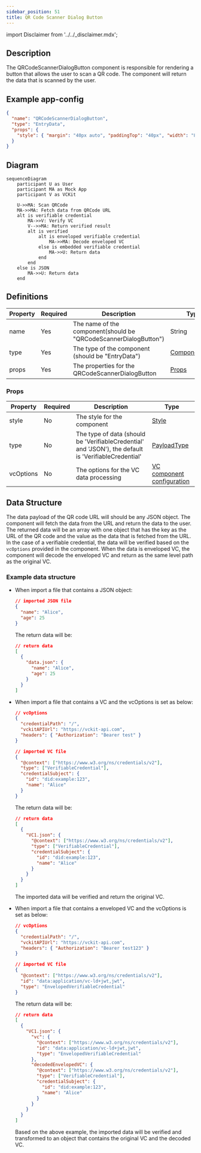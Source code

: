 ```yaml
---
sidebar_position: 51
title: QR Code Scanner Dialog Button
---
```


import Disclaimer from '../../\_disclaimer.mdx';

<Disclaimer />

## Description

The QRCodeScannerDialogButton component is responsible for rendering a button that allows the user to scan a QR code. The component will return the data that is scanned by the user.

## Example app-config

```json
{
  "name": "QRCodeScannerDialogButton",
  "type": "EntryData",
  "props": {
    "style": { "margin": "40px auto", "paddingTop": "40px", "width": "80%" }
  }
}
```

## Diagram

```mermaid
sequenceDiagram
    participant U as User
    participant MA as Mock App
    participant V as VCKit

    U->>MA: Scan QRCode
    MA->>MA: Fetch data from QRCode URL
    alt is verifiable credential
        MA->>V: Verify VC
        V-->>MA: Return verified result
        alt is verified
            alt is enveloped verifiable credential
                MA->>MA: Decode enveloped VC
            else is embedded verifiable credential
                MA->>U: Return data
            end
        end
    else is JSON
        MA->>U: Return data
    end
```

## Definitions

| Property | Required | Description                                                      | Type                                                                    |
| -------- | -------- | ---------------------------------------------------------------- | ----------------------------------------------------------------------- |
| name     | Yes      | The name of the component(should be "QRCodeScannerDialogButton") | String                                                                  |
| type     | Yes      | The type of the component (should be "EntryData")                | [ComponentType](/docs/mock-apps/common/component-type)                  |
| props    | Yes      | The properties for the QRCodeScannerDialogButton                 | [Props](/docs/mock-apps/components/qr-code-scanner-dialog-button#props) |

### Props

| Property  | Required | Description                                                                                           | Type                                                                            |
| --------- | -------- | ----------------------------------------------------------------------------------------------------- | ------------------------------------------------------------------------------- |
| style     | No       | The style for the component                                                                           | [Style](/docs/mock-apps/common/style)                                           |
| type      | No       | The type of data (should be 'VerifiableCredential' and 'JSON'), the default is 'VerifiableCredential' | [PayloadType](/docs/mock-apps/common/payload-type)                              |
| vcOptions | No       | The options for the VC data processing                                                                | [VC component configuration](/docs/mock-apps/configuration/vc-component-config) |

## Data Structure

The data payload of the QR code URL will should be any JSON object. The component will fetch the data from the URL and return the data to the user. The returned data will be an array with one object that has the key as the URL of the QR code and the value as the data that is fetched from the URL.
In the case of a verifiable credential, the data will be verified based on the `vcOptions` provided in the component. When the data is enveloped VC, the component will decode the enveloped VC and return as the same level path as the original VC.

### Example data structure

- When import a file that contains a JSON object:

  ```json
  // imported JSON file
  {
    "name": "Alice",
    "age": 25
  }
  ```

  The return data will be:

  ```json
  // return data
  [
    {
      "data.json": {
        "name": "Alice",
        "age": 25
      }
    }
  ]
  ```

- When import a file that contains a VC and the vcOptions is set as below:

  ```json
  // vcOptions
  {
    "credentialPath": "/",
    "vckitAPIUrl": "https://vckit-api.com",
    "headers": { "Authorization": "Bearer test" }
  }
  ```

  ```json
  // imported VC file
  {
    "@context": ["https://www.w3.org/ns/credentials/v2"],
    "type": ["VerifiableCredential"],
    "credentialSubject": {
      "id": "did:example:123",
      "name": "Alice"
    }
  }
  ```

  The return data will be:

  ```json
  // return data
  [
    {
      "VC1.json": {
        "@context": ["https://www.w3.org/ns/credentials/v2"],
        "type": ["VerifiableCredential"],
        "credentialSubject": {
          "id": "did:example:123",
          "name": "Alice"
        }
      }
    }
  ]
  ```

  The imported data will be verified and return the original VC.

- When import a file that contains a enveloped VC and the vcOptions is set as below:

  ```json
  // vcOptions
  {
    "credentialPath": "/",
    "vckitAPIUrl": "https://vckit-api.com",
    "headers": { "Authorization": "Bearer test123" }
  }
  ```

  ```json
  // imported VC file
  {
    "@context": ["https://www.w3.org/ns/credentials/v2"],
    "id": "data:application/vc-ld+jwt,jwt",
    "type": "EnvelopedVerifiableCredential"
  }
  ```

  The return data will be:

  ```json
  // return data
  [
    {
      "VC1.json": {
        "vc": {
          "@context": ["https://www.w3.org/ns/credentials/v2"],
          "id": "data:application/vc-ld+jwt,jwt",
          "type": "EnvelopedVerifiableCredential"
        },
        "decodedEnvelopedVC": {
          "@context": ["https://www.w3.org/ns/credentials/v2"],
          "type": ["VerifiableCredential"],
          "credentialSubject": {
            "id": "did:example:123",
            "name": "Alice"
          }
        }
      }
    }
  ]
  ```

  Based on the above example, the imported data will be verified and transformed to an object that contains the original VC and the decoded VC.

